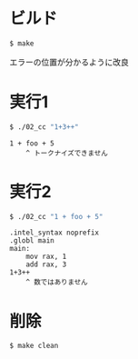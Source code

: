 # ビルド
```bash
$ make
```

エラーの位置が分かるように改良

# 実行1
```bash
$ ./02_cc "1+3++"
```
```
1 + foo + 5
    ^ トークナイズできません
```

# 実行2
```bash
$ ./02_cc "1 + foo + 5"
```
```
.intel_syntax noprefix
.globl main
main:
    mov rax, 1
    add rax, 3
1+3++
    ^ 数ではありません
```

# 削除
```bash
$ make clean
```
